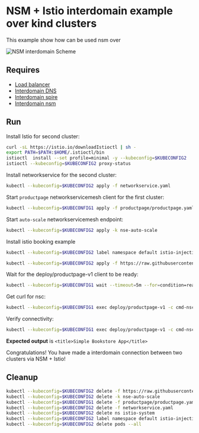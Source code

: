 # NSM + Istio interdomain example over kind clusters

This example show how can be used nsm over 

![NSM  interdomain Scheme](./NSM+Istio_Datapath.svg "NSM Basic floating interdomain Scheme")


## Requires

- [Load balancer](../basic_interdomain/loadbalancer)
- [Interdomain DNS](../basic_interdomain/dns)
- [Interdomain spire](../basic_interdomain/spire)
- [Interdomain nsm](../basic_interdomain/nsm)


## Run

Install Istio for second cluster:
```bash
curl -sL https://istio.io/downloadIstioctl | sh -
export PATH=$PATH:$HOME/.istioctl/bin
istioctl  install --set profile=minimal -y --kubeconfig=$KUBECONFIG2
istioctl --kubeconfig=$KUBECONFIG2 proxy-status
```


Install networkservice for the second cluster:
```bash
kubectl --kubeconfig=$KUBECONFIG2 apply -f networkservice.yaml
```

Start `productpage` networkservicemesh client for the first cluster:

```bash
kubectl --kubeconfig=$KUBECONFIG1 apply -f productpage/productpage.yaml
```

Start `auto-scale` networkservicemesh endpoint:
```bash
kubectl --kubeconfig=$KUBECONFIG2 apply -k nse-auto-scale 
```

Install istio booking example
```bash
kubectl --kubeconfig=$KUBECONFIG2 label namespace default istio-injection=enabled

kubectl --kubeconfig=$KUBECONFIG2 apply -f https://raw.githubusercontent.com/istio/istio/release-1.13/samples/bookinfo/platform/kube/bookinfo.yaml
```
Wait for the deploy/productpage-v1 client to be ready:
```bash
kubectl --kubeconfig=$KUBECONFIG1 wait --timeout=5m --for=condition=ready pod -l app=deploy/productpage-v1
```

Get curl for nsc:
```bash
kubectl --kubeconfig=$KUBECONFIG1 exec deploy/productpage-v1 -c cmd-nsc -- apk add curl
```

Verify connectivity:
```bash
kubectl --kubeconfig=$KUBECONFIG1 exec deploy/productpage-v1 -c cmd-nsc -- curl -s productpage.default:9080/productpage | grep -o "<title>Simple Bookstore App</title>"
```
**Expected output** is `<title>Simple Bookstore App</title>`

Congratulations! 
You have made a interdomain connection between two clusters via NSM + Istio!

## Cleanup


```bash
kubectl --kubeconfig=$KUBECONFIG2 delete -f https://raw.githubusercontent.com/istio/istio/release-1.13/samples/bookinfo/platform/kube/bookinfo.yaml
kubectl --kubeconfig=$KUBECONFIG2 delete -k nse-auto-scale 
kubectl --kubeconfig=$KUBECONFIG1 delete -f productpage/productpage.yaml
kubectl --kubeconfig=$KUBECONFIG2 delete -f networkservice.yaml
kubectl --kubeconfig=$KUBECONFIG2 delete ns istio-system
kubectl --kubeconfig=$KUBECONFIG2 label namespace default istio-injection-
kubectl --kubeconfig=$KUBECONFIG2 delete pods --all
```
